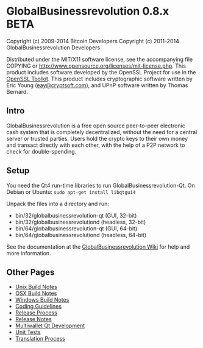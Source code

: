GlobalBusinessrevolution 0.8.x BETA
====================

Copyright (c) 2009-2014 Bitcoin Developers
Copyright (c) 2011-2014 GlobalBusinessrevolution Developers

Distributed under the MIT/X11 software license, see the accompanying
file COPYING or http://www.opensource.org/licenses/mit-license.php.
This product includes software developed by the OpenSSL Project for use in the [OpenSSL Toolkit](http://www.openssl.org/). This product includes
cryptographic software written by Eric Young ([eay@cryptsoft.com](mailto:eay@cryptsoft.com)), and UPnP software written by Thomas Bernard.


Intro
---------------------
GlobalBusinessrevolution is a free open source peer-to-peer electronic cash system that is
completely decentralized, without the need for a central server or trusted
parties.  Users hold the crypto keys to their own money and transact directly
with each other, with the help of a P2P network to check for double-spending.


Setup
---------------------
You need the Qt4 run-time libraries to run GlobalBusinessrevolution-Qt. On Debian or Ubuntu:
	`sudo apt-get install libqtgui4`

Unpack the files into a directory and run:

- bin/32/globalbusinessrevolution-qt (GUI, 32-bit)
- bin/32/globalbusinessrevolutiond (headless, 32-bit)
- bin/64/globalbusinessrevolution-qt (GUI, 64-bit)
- bin/64/globalbusinessrevolutiond (headless, 64-bit)

See the documentation at the [GlobalBusinessrevolution Wiki](http://globalbusinessrevolution.info)
for help and more information.


Other Pages
---------------------
- [Unix Build Notes](build-unix.md)
- [OSX Build Notes](build-osx.md)
- [Windows Build Notes](build-msw.md)
- [Coding Guidelines](coding.md)
- [Release Process](release-process.md)
- [Release Notes](release-notes.md)
- [Multiwallet Qt Development](multiwallet-qt.md)
- [Unit Tests](unit-tests.md)
- [Translation Process](translation_process.md)
